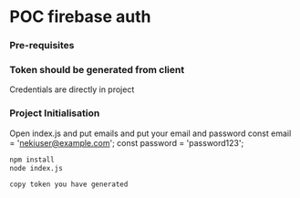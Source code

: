 # POC firebase auth

### Pre-requisites
### Token should be generated from client

Credentials are directly in project

### Project Initialisation

Open index.js and put emails and put your email and password
const email = 'nekiuser@example.com';
const password = 'password123';


```bash
npm install
node index.js

copy token you have generated 
